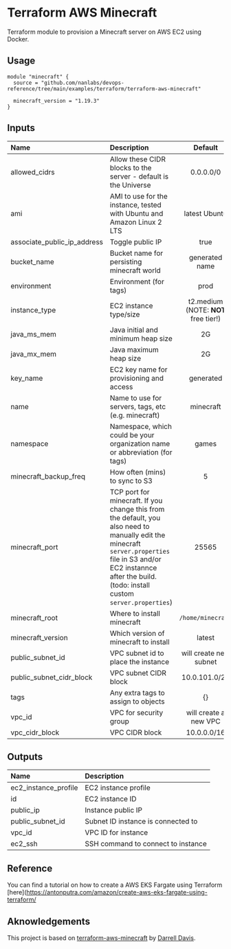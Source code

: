# Terraform AWS Minecraft

Terraform module to provision a Minecraft server on AWS EC2 using Docker.

## Usage

```hcl
module "minecraft" {
  source = "github.com/nanlabs/devops-reference/tree/main/examples/terraform/terraform-aws-minecraft"

  minecraft_version = "1.19.3"
}
```

## Inputs

| Name                        | Description                                                                                                                                                                                                               |               Default                | Required |
| :-------------------------- | :------------------------------------------------------------------------------------------------------------------------------------------------------------------------------------------------------------------------ | :----------------------------------: | :------: |
| allowed_cidrs               | Allow these CIDR blocks to the server - default is the Universe                                                                                                                                                           |              0.0.0.0/0               |          |
| ami                         | AMI to use for the instance, tested with Ubuntu and Amazon Linux 2 LTS                                                                                                                                                    |            latest Ubuntu             |          |
| associate_public_ip_address | Toggle public IP                                                                                                                                                                                                          |                 true                 |          |
| bucket_name                 | Bucket name for persisting minecraft world                                                                                                                                                                                |            generated name            |          |
| environment                 | Environment (for tags)                                                                                                                                                                                                    |                 prod                 |          |
| instance_type               | EC2 instance type/size                                                                                                                                                                                                    | t2.medium (NOTE: **NOT** free tier!) |          |
| java_ms_mem                 | Java initial and minimum heap size                                                                                                                                                                                        |                  2G                  |          |
| java_mx_mem                 | Java maximum heap size                                                                                                                                                                                                    |                  2G                  |          |
| key_name                    | EC2 key name for provisioning and access                                                                                                                                                                                  |              generated               |          |
| name                        | Name to use for servers, tags, etc (e.g. minecraft)                                                                                                                                                                       |              minecraft               |          |
| namespace                   | Namespace, which could be your organization name or abbreviation (for tags)                                                                                                                                               |                games                 |          |
| minecraft_backup_freq       | How often (mins) to sync to S3                                                                                                                                                                                            |                  5                   |          |
| minecraft_port              | TCP port for minecraft. If you change this from the default, you also need to manually edit the minecraft `server.properties` file in S3 and/or EC2 instannce after the build. (todo: install custom `server.properties`) |                25565                 |          |
| minecraft_root              | Where to install minecraft                                                                                                                                                                                                |          `/home/minecraft`           |          |
| minecraft_version           | Which version of minecraft to install                                                                                                                                                                                     |                latest                |          |
| public_subnet_id            | VPC subnet id to place the instance                                                                                                                                                                                       |        will create new subnet        |          |
| public_subnet_cidr_block    | VPC subnet CIDR block                                                                                                                                                                                                     |            10.0.101.0/24             |          |
| tags                        | Any extra tags to assign to objects                                                                                                                                                                                       |                  {}                  |          |
| vpc_id                      | VPC for security group                                                                                                                                                                                                    |        will create a new VPC         |          |
| vpc_cidr_block              | VPC CIDR block                                                                                                                                                                                                            |             10.0.0.0/16              |          |

## Outputs

| Name                 | Description                        |
| :------------------- | :--------------------------------- |
| ec2_instance_profile | EC2 instance profile               |
| id                   | EC2 instance ID                    |
| public_ip            | Instance public IP                 |
| public_subnet_id     | Subnet ID instance is connected to |
| vpc_id               | VPC ID for instance                |
| ec2_ssh              | SSH command to connect to instance |

## Reference

You can find a tutorial on how to create a AWS EKS Fargate using Terraform [here](https://antonputra.com/amazon/create-aws-eks-fargate-using-terraform/

## Aknowledgements

This project is based on [terraform-aws-minecraft](https://github.com/darrelldavis/terraform-aws-minecraft) by [Darrell Davis](https://github.com/darrelldavis).
